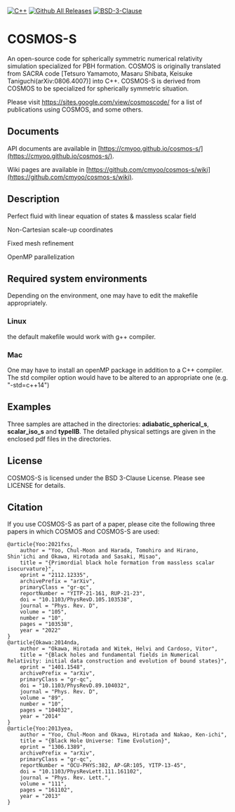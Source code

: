 [![C++](https://custom-icon-badges.herokuapp.com/badge/C++-f34b7d.svg?logo=Cplusplus&logoColor=white)]()
[![Github All Releases](https://img.shields.io/github/downloads/atom/atom/total.svg?style=flat)]()
[![BSD-3-Clause](https://custom-icon-badges.herokuapp.com/badge/license-BSD%203%20Clause-8BB80A.svg?logo=law&logoColor=white)]()

# COSMOS-S
<!-- 
[![status](https://joss.theoj.org/papers/af52e7f1b7637bfa68818fde7c1a34de/status.svg)](https://joss.theoj.org/papers/af52e7f1b7637bfa68818fde7c1a34de)
[![DOI](https://zenodo.org/badge/118786602.svg)](https://zenodo.org/badge/latestdoi/118786602) -->

An open-source code for spherically symmetric numerical relativity simulation specialized for PBH formation. 
COSMOS is originally translated from SACRA code [Tetsuro Yamamoto, Masaru Shibata, Keisuke Taniguchi(arXiv:0806.4007)] into C++.
COSMOS-S is derived from COSMOS to be specialized for spherically symmetric situation.

Please visit https://sites.google.com/view/cosmoscode/ for a list of publications using COSMOS, and some others.

<!-- ## Getting started
Detailed installation instructions and usage examples are available in
our [wiki](https://github.com/GRChombo/GRChombo/wiki), with the home page giving guidance on where to start. -->

## Documents
API documents are available in [https://cmyoo.github.io/cosmos-s/](https://cmyoo.github.io/cosmos-s/). 

Wiki pages are available in [https://github.com/cmyoo/cosmos-s/wiki](https://github.com/cmyoo/cosmos-s/wiki). 


## Description
Perfect fluid with linear equation of states & massless scalar field

Non-Cartesian scale-up coordinates

Fixed mesh refinement

OpenMP parallelization 

## Required system environments
Depending on the environment, one may have to edit the makefile appropriately. 

### Linux
the default makefile would work with g++ compiler.

### Mac
One may have to install an openMP package in addition to a C++ compiler. 
The std compiler option would have to be altered to an appropriate one (e.g. "-std=c++14")

<!-- ### Note
When performing test calculations on a low-spec PC, such as a laptop PC, the calculation speed (especially for the apparent horizon finder) may drop significantly unless the number of threads for openMP is kept small. For such test calculations, a user may have to limit the number of cores to one or at most a few with "export OMP_NUM_THREADS=x" (x: number of threads). -->

## Examples
Three samples are attached in the directories: **adiabatic_spherical_s**, **scalar_iso_s** and **typeIIB**. The detailed physical settings are given in the enclosed pdf files in the directories. 

## License
COSMOS-S is licensed under the BSD 3-Clause License. Please see LICENSE for details.

## Citation
If you use COSMOS-S as part of a paper, please cite the following three papers in which COSMOS and COSMOS-S are used:

```
@article{Yoo:2021fxs,
    author = "Yoo, Chul-Moon and Harada, Tomohiro and Hirano, Shin'ichi and Okawa, Hirotada and Sasaki, Misao",
    title = "{Primordial black hole formation from massless scalar isocurvature}",
    eprint = "2112.12335",
    archivePrefix = "arXiv",
    primaryClass = "gr-qc",
    reportNumber = "YITP-21-161, RUP-21-23",
    doi = "10.1103/PhysRevD.105.103538",
    journal = "Phys. Rev. D",
    volume = "105",
    number = "10",
    pages = "103538",
    year = "2022"
}
@article{Okawa:2014nda,
    author = "Okawa, Hirotada and Witek, Helvi and Cardoso, Vitor",
    title = "{Black holes and fundamental fields in Numerical Relativity: initial data construction and evolution of bound states}",
    eprint = "1401.1548",
    archivePrefix = "arXiv",
    primaryClass = "gr-qc",
    doi = "10.1103/PhysRevD.89.104032",
    journal = "Phys. Rev. D",
    volume = "89",
    number = "10",
    pages = "104032",
    year = "2014"
}
@article{Yoo:2013yea,
    author = "Yoo, Chul-Moon and Okawa, Hirotada and Nakao, Ken-ichi",
    title = "{Black Hole Universe: Time Evolution}",
    eprint = "1306.1389",
    archivePrefix = "arXiv",
    primaryClass = "gr-qc",
    reportNumber = "OCU-PHYS:382, AP-GR:105, YITP-13-45",
    doi = "10.1103/PhysRevLett.111.161102",
    journal = "Phys. Rev. Lett.",
    volume = "111",
    pages = "161102",
    year = "2013"
}
```
